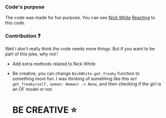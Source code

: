 ### Code's purpose
The code was made for fun purpose. You can see [Nick White]() [Reacting](https://www.youtube.com/watch?v=0bTVvZ7Ed3M) to this code. 

### Contribution ❓
Well I don't really think the code needs more things. But if you want to be part of this joke, why not❔

- Add extra methods related to Nick White
- Be creative, you can change `NickWhite.get_freaky` function to something more fun.
  I was thinking of something like this `def get_freaky(self, woman: Woman) -> None`, and then checking if the girl is an OF model or not.

  # BE CREATIVE ⭐
